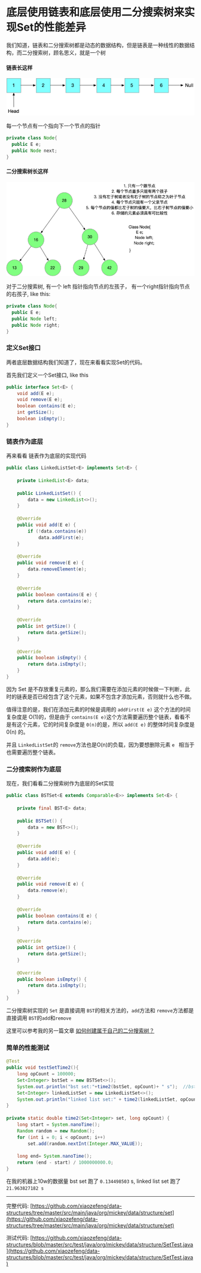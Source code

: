 # 底层使用链表和底层使用二分搜索树来实现Set的性能差异

我们知道，链表和二分搜索树都是动态的数据结构，但是链表是一种线性的数据结构，而二分搜索树，顾名思义，就是一个树

#### 链表长这样

![](../images/play-data-structure/linkedlist.png)



每一个节点有一个指向下一个节点的指针

```java
private class Node{
  public E e;
  public Node next;
}
```



#### 二分搜索树长这样

![](../images/play-data-structure/bst.png)

对于二分搜索树, 有一个 left 指针指向节点的左孩子， 有一个right指针指向节点的右孩子, like this:

```java
private class Node{
  public E e;
  public Node left;
  public Node right;
}
```

### 定义Set接口

两者底层数据结构我们知道了，现在来看看实现Set的代码。

首先我们定义一个Set接口, like this

```java
public interface Set<E> {
    void add(E e);
    void remove(E e);
    boolean contains(E e);
    int getSize();
    boolean isEmpty();
}
```



### 链表作为底层

再来看看 链表作为底层的实现代码

```java
public class LinkedListSet<E> implements Set<E> {

    private LinkedList<E> data;

    public LinkedListSet() {
        data = new LinkedList<>();
    }

    @Override
    public void add(E e) {
        if (!data.contains(e))
            data.addFirst(e);
    }

    @Override
    public void remove(E e) {
        data.removeElement(e);
    }

    @Override
    public boolean contains(E e) {
        return data.contains(e);
    }

    @Override
    public int getSize() {
        return data.getSize();
    }

    @Override
    public boolean isEmpty() {
        return data.isEmpty();
    }
}
```

因为 Set 是不存放重复元素的，那么我们需要在添加元素的时候做一下判断，此时的链表是否已经包含了这个元素，如果不包含才添加元素，否则就什么也不做。

值得注意的是，我们在添加元素的时候是调用的 `addFirst(E e)` 这个方法的时间复杂度是 O(1)的，但是由于 `contains(E e)`这个方法需要遍历整个链表，看看不是有这个元素，它的时间复杂度是 `0(n)`的是，所以 `add(E e)` 的整体时间复杂度是 0(n) 的。

并且 `LinkedListSet`的 `remove`方法也是O(n)的负载，因为要想删除元素 `e ` 相当于也需要遍历整个链表。





### 二分搜索树作为底层

现在，我们看看二分搜索树作为底层的Set实现

```java
public class BSTSet<E extends Comparable<E>> implements Set<E> {

    private final BST<E> data;

    public BSTSet() {
        data = new BST<>();
    }

    @Override
    public void add(E e) {
        data.add(e);
    }

    @Override
    public void remove(E e) {
        data.remove(e);
    }

    @Override
    public boolean contains(E e) {
        return data.contains(e);
    }

    @Override
    public int getSize() {
        return data.getSize();
    }

    @Override
    public boolean isEmpty() {
        return data.isEmpty();
    }
}
```

二分搜索树实现的 `Set` 是直接调用 `BST`的相关方法的，`add`方法和 `remove`方法都是直接调用 `BST`的`add`和`remove`

这里可以参考我的另一篇文章 [如何创建属于自己的二分搜索树？](/data-structure/bst)



### 简单的性能测试

```java
@Test
public void testSetTime2(){
    long opCount = 100000;
    Set<Integer> bstSet = new BSTSet<>();
    System.out.println("bst set:"+time2(bstSet, opCount)+ " s");  //bst set:0.134498503 s
    Set<Integer> linkedListSet = new LinkedListSet<>();
    System.out.println("linked list set:" + time2(linkedListSet, opCount) +" s"); // linked list set:21.963827182 s
}

private static double time2(Set<Integer> set, long opCount) {
    long start = System.nanoTime();
    Random random = new Random();
    for (int i = 0; i < opCount; i++)
        set.add(random.nextInt(Integer.MAX_VALUE));

    long end= System.nanoTime();
    return (end - start) / 1000000000.0;
}
```

在我的机器上10w的数据量 bst set 跑了 `0.134498503` s, linked list set 跑了 `21.963827182 s`



---

完整代码:  [https://github.com/xiaozefeng/data-structures/tree/master/src/main/java/org/mickey/data/structure/set](https://github.com/xiaozefeng/data-structures/tree/master/src/main/java/org/mickey/data/structure/set)

测试代码: [https://github.com/xiaozefeng/data-structures/blob/master/src/test/java/org/mickey/data/structure/SetTest.java](https://github.com/xiaozefeng/data-structures/blob/master/src/test/java/org/mickey/data/structure/SetTest.java)